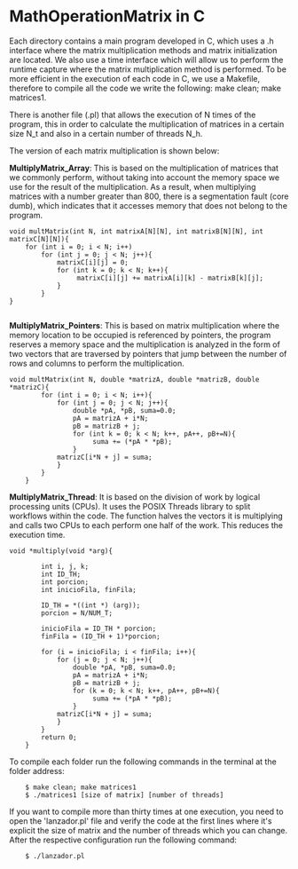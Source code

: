 # MathOperationMatrix in C

Each directory contains a main program developed in C, which uses a .h interface where the matrix multiplication methods and matrix initialization are located. We also use a time interface which will allow us to perform the runtime capture where the matrix multiplication method is performed. To be more efficient in the execution of each code in C, we use a Makefile, therefore to compile all the code we write the following: make clean; make matrices1.

There is another file (.pl) that allows the execution of N times of the program, this in order to calculate the multiplication of matrices in a certain size N_t and also in a certain number of threads N_h. 

The version of each matrix multiplication is shown below:

**MultiplyMatrix_Array**: This is based on the multiplication of matrices that we commonly perform, without taking into account the memory space we use for the result of the multiplication. As a result, when multiplying matrices with a number greater than 800, there is a segmentation fault (core dumb), which indicates that it accesses memory that does not belong to the program.

```
void multMatrix(int N, int matrixA[N][N], int matrixB[N][N], int matrixC[N][N]){
    for (int i = 0; i < N; i++)
        for (int j = 0; j < N; j++){
            matrixC[i][j] = 0;
            for (int k = 0; k < N; k++){
                 matrixC[i][j] += matrixA[i][k] - matrixB[k][j];
            }
        }
}


```

**MultiplyMatrix_Pointers**: This is based on matrix multiplication where the memory location to be occupied is referenced by pointers, the program reserves a memory space and the multiplication is analyzed in the form of two vectors that are traversed by pointers that jump between the number of rows and columns to perform the multiplication.

```
void multMatrix(int N, double *matrizA, double *matrizB, double *matrizC){
        for (int i = 0; i < N; i++){
            for (int j = 0; j < N; j++){
                double *pA, *pB, suma=0.0;
    	        pA = matrizA + i*N;
    	        pB = matrizB + j;
                for (int k = 0; k < N; k++, pA++, pB+=N){
                     suma += (*pA * *pB);
                }
    	    matrizC[i*N + j] = suma;
            }
        }
    }

```


**MultiplyMatrix_Thread**: It is based on the division of work by logical processing units (CPUs). It uses the POSIX Threads library to split workflows within the code. The function halves the vectors it is multiplying and calls two CPUs to each perform one half of the work. This reduces the execution time.

```
void *multiply(void *arg){
    
        int i, j, k;
        int ID_TH;
        int porcion; 
        int inicioFila, finFila;
    
        ID_TH = *((int *) (arg));
        porcion = N/NUM_T;
    
        inicioFila = ID_TH * porcion; 
        finFila = (ID_TH + 1)*porcion; 
    
        for (i = inicioFila; i < finFila; i++){
            for (j = 0; j < N; j++){
                double *pA, *pB, suma=0.0;
                pA = matrizA + i*N;
    	        pB = matrizB + j;
                for (k = 0; k < N; k++, pA++, pB+=N){
                     suma += (*pA * *pB);
                }
    	    matrizC[i*N + j] = suma;
            }
        }
        return 0;
    }

```
To compile each folder run the following commands in the terminal at the folder address:

```
    $ make clean; make matrices1
    $ ./matrices1 [size of matrix] [number of threads]
```
If you want to compile more than thirty times at one execution, you need to open the 'lanzador.pl' file and verify the code at the first lines where it's explicit the size of matrix and the number of threads which you can change. After the respective configuration run the following command:

```
    $ ./lanzador.pl
```
